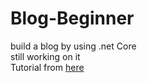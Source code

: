 # Blog-Beginner

build a blog by using .net Core  
still working on it  
Tutorial from [here](https://www.youtube.com/watch?v=xEQYwMc-LiQ&list=PLOeFnOV9YBa6dkT4-FxFXtS9Xr-mfE09y)
